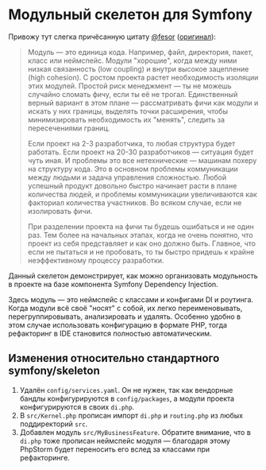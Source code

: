 # Модульный скелетон для Symfony

Привожу тут слегка причёсанную цитату [@fesor](https://github.com/fesor) ([оригинал](https://t.me/symfony_php/202422)):

> Модуль — это единица кода. Например, файл, директория, пакет, класс или неймспейс.
> Модули "хорошие", когда между ними низкая связанность (low coupling) и внутри высокое зацепление (high cohesion).
> С ростом проекта растет необходимость изоляции этих модулей. Простой риск менеджмент — ты не можешь случайно сломать фичу, если ты её не трогал.
> Единственный верный вариант в этом плане — рассматривать фичи как модули и искать у них границы, выделять точки расширения, чтобы минимизировать необходимость их "менять", следить за пересечениями границ.
>
> Если проект на 2-3 разработчика, то любая структура будет работать. Если проект на 20-30 разработчиков — ситуация будет чуть иная.
> И проблемы это все нетехнические — машинам похеру на структуру кода. Это в основном проблемы коммуникации между людьми и задача управления сложностью.
> Любой успешный продукт довольно быстро начинает расти в плане количества людей, и проблемы коммуникации увеличиваются как факториал количества участников.
> Во всяком случае, если не изолировать фичи.
> 
> При разделении проекта на фичи ты будешь ошибаться и не один раз.
> Тем более на начальных этапах, когда не очень понятно, что проект из себя представляет и как оно должно быть.
> Главное, что если не пытаться и не пробовать, то ты быстро придешь к крайне неэффективному процессу разработки.

Данный скелетон демонстрирует, как можно организовать модульность в проекте на базе компонента Symfony Dependency Injection.

Здесь модуль — это неймспейс с классами и конфигами DI и роутинга.
Когда модули всё своё "носят" с собой, их легко переименовывать, перегруппировывать, анализировать и удалять.
Особенно удобно в этом случае использовать конфигурацию в формате PHP, тогда рефакторинг в IDE становится полностью автоматическим.

## Изменения относительно стандартного symfony/skeleton

1. Удалён `config/services.yaml`. Он не нужен, так как вендорные бандлы конфигурируются в `config/packages`, а модули проекта конфигурируются в своих `di.php`.
1. В `src/Kernel.php` прописан импорт `di.php` и `routing.php` из любых поддиректорий `src`.
1. Добавлен модуль `src/MyBusinessFeature`. Обратите внимание, что в `di.php` тоже прописан неймспейс модуля — благодаря этому PhpStorm будет переносить его вслед за классами при рефакторинге.
